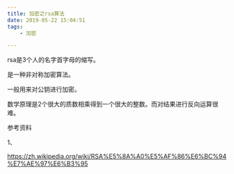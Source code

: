 ```yaml
---
title: 加密之rsa算法
date: 2019-05-22 15:04:51
tags:
	- 加密

---
```




rsa是3个人的名字首字母的缩写。

是一种非对称加密算法。

一般用来对公钥进行加密。

数学原理是2个很大的质数相乘得到一个很大的整数。而对结果进行反向运算很难。





参考资料

1、

https://zh.wikipedia.org/wiki/RSA%E5%8A%A0%E5%AF%86%E6%BC%94%E7%AE%97%E6%B3%95

